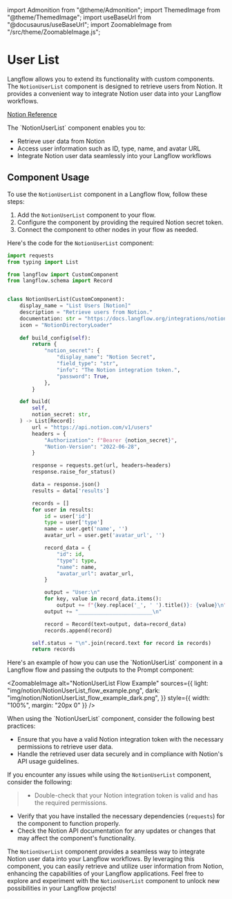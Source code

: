 import Admonition from "@theme/Admonition";
import ThemedImage from "@theme/ThemedImage";
import useBaseUrl from "@docusaurus/useBaseUrl";
import ZoomableImage from "/src/theme/ZoomableImage.js";

# User List

Langflow allows you to extend its functionality with custom components. The `NotionUserList` component is designed to retrieve users from Notion. It provides a convenient way to integrate Notion user data into your Langflow workflows.

[Notion Reference](https://developers.notion.com/reference/get-users)

<Admonition type="tip" title="Component Functionality">
 The `NotionUserList` component enables you to:

- Retrieve user data from Notion
- Access user information such as ID, type, name, and avatar URL
- Integrate Notion user data seamlessly into your Langflow workflows
</Admonition>

## Component Usage

To use the `NotionUserList` component in a Langflow flow, follow these steps:

1. Add the `NotionUserList` component to your flow.
2. Configure the component by providing the required Notion secret token.
3. Connect the component to other nodes in your flow as needed.

Here's the code for the `NotionUserList` component:

```python
import requests
from typing import List

from langflow import CustomComponent
from langflow.schema import Record


class NotionUserList(CustomComponent):
    display_name = "List Users [Notion]"
    description = "Retrieve users from Notion."
    documentation: str = "https://docs.langflow.org/integrations/notion/list-users"
    icon = "NotionDirectoryLoader"
    
    def build_config(self):
        return {
            "notion_secret": {
                "display_name": "Notion Secret",
                "field_type": "str",
                "info": "The Notion integration token.",
                "password": True,
            },
        }

    def build(
        self,
        notion_secret: str,
    ) -> List[Record]:
        url = "https://api.notion.com/v1/users"
        headers = {
            "Authorization": f"Bearer {notion_secret}",
            "Notion-Version": "2022-06-28",
        }

        response = requests.get(url, headers=headers)
        response.raise_for_status()

        data = response.json()
        results = data['results']

        records = []
        for user in results:
            id = user['id']
            type = user['type']
            name = user.get('name', '')
            avatar_url = user.get('avatar_url', '')

            record_data = {
                "id": id,
                "type": type,
                "name": name,
                "avatar_url": avatar_url,
            }

            output = "User:\n"
            for key, value in record_data.items():
                output += f"{key.replace('_', ' ').title()}: {value}\n"
            output += "________________________\n"

            record = Record(text=output, data=record_data)
            records.append(record)

        self.status = "\n".join(record.text for record in records)
        return records
```

<Admonition type="info" title="Example Usage">
Here's an example of how you can use the `NotionUserList` component in a Langflow flow and passing the outputs to the Prompt component:

<ZoomableImage
    alt="NotionUserList Flow Example"
    sources={{
      light: "img/notion/NotionUserList_flow_example.png",
      dark: "img/notion/NotionUserList_flow_example_dark.png",
  }}
  style={{ width: "100%", margin: "20px 0" }}
/>

</Admonition>

<Admonition type="tip" title="Best Practices">
 When using the `NotionUserList` component, consider the following best practices:

- Ensure that you have a valid Notion integration token with the necessary permissions to retrieve user data.
- Handle the retrieved user data securely and in compliance with Notion's API usage guidelines.
</Admonition>

<Admonition type="warning" title="Troubleshooting">

 If you encounter any issues while using the `NotionUserList` component, consider the following:

>- Double-check that your Notion integration token is valid and has the required permissions.
>
- Verify that you have installed the necessary dependencies (`requests`) for the component to function properly.
- Check the Notion API documentation for any updates or changes that may affect the component's functionality.
</Admonition>

The `NotionUserList` component provides a seamless way to integrate Notion user data into your Langflow workflows. By leveraging this component, you can easily retrieve and utilize user information from Notion, enhancing the capabilities of your Langflow applications. Feel free to explore and experiment with the `NotionUserList` component to unlock new possibilities in your Langflow projects!
